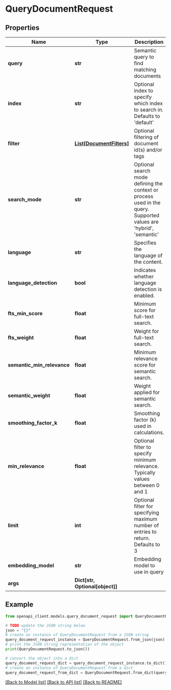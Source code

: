 # QueryDocumentRequest


## Properties

Name | Type | Description | Notes
------------ | ------------- | ------------- | -------------
**query** | **str** | Semantic query to find matching documents | [optional] 
**index** | **str** | Optional index to specify which index to search in. Defaults to &#39;default&#39; | [optional] 
**filter** | [**List[DocumentFilters]**](DocumentFilters.md) | Optional filtering of document id(s) and/or tags | [optional] 
**search_mode** | **str** | Optional search mode defining the context or process used in the query. Supported values are &#39;hybrid&#39;, &#39;semantic&#39; | [optional] 
**language** | **str** | Specifies the language of the content. | [optional] 
**language_detection** | **bool** | Indicates whether language detection is enabled. | [optional] 
**fts_min_score** | **float** | Minimum score for full-text search. | [optional] 
**fts_weight** | **float** | Weight for full-text search. | [optional] 
**semantic_min_relevance** | **float** | Minimum relevance score for semantic search. | [optional] 
**semantic_weight** | **float** | Weight applied for semantic search. | [optional] 
**smoothing_factor_k** | **float** | Smoothing factor (k) used in calculations. | [optional] 
**min_relevance** | **float** | Optional filter to specify minimum relevance. Typically values between 0 and 1 | [optional] 
**limit** | **int** | Optional filter for specifying maximum number of entries to return. Defaults to 3 | [optional] 
**embedding_model** | **str** | Embedding model to use in query | [optional] 
**args** | **Dict[str, Optional[object]]** |  | [optional] 

## Example

```python
from openapi_client.models.query_document_request import QueryDocumentRequest

# TODO update the JSON string below
json = "{}"
# create an instance of QueryDocumentRequest from a JSON string
query_document_request_instance = QueryDocumentRequest.from_json(json)
# print the JSON string representation of the object
print(QueryDocumentRequest.to_json())

# convert the object into a dict
query_document_request_dict = query_document_request_instance.to_dict()
# create an instance of QueryDocumentRequest from a dict
query_document_request_from_dict = QueryDocumentRequest.from_dict(query_document_request_dict)
```
[[Back to Model list]](../README.md#documentation-for-models) [[Back to API list]](../README.md#documentation-for-api-endpoints) [[Back to README]](../README.md)


